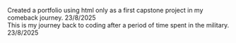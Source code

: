 Created a portfolio using html only as a first capstone project in my comeback journey. 23/8/2025  
This is my journey back to coding after a period of time spent in the military. 23/8/2025